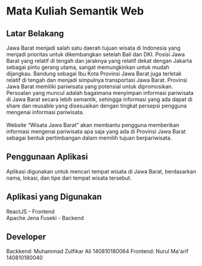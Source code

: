 # Mata Kuliah Semantik Web
## Latar Belakang

Jawa Barat menjadi salah satu daerah tujuan wisata di Indonesia yang menjadi prioritas untuk dikembangkan setelah Bali dan DKI. Posisi Jawa Barat yang relatif di tengah dan jaraknya yang relatif dekat dengan Jakarta sebagai pintu gerang utama, sangat memungkinkan untuk mudah dijangkau. Bandung sebagai Ibu Kota Provinsi Jawa Barat juga terletak relatif di tengah dan menjadi simpulnya transportasi Jawa Barat. Provinsi Jawa Barat memiliki pariwisata yang potensial untuk dipromosikan. Persoalan yang muncul adalah bagaimana menyimpan informasi pariwisata di Jawa Barat secara lebih semantik, sehingga informasi yang ada dapat di share dan reusable yang disesuaikan dengan tingkat persepsi pengguna mengenai informasi pariwisata. <br/><br/>
Website “Wisata Jawa Barat” akan membantu pengguna memberikan informasi mengenai pariwisata apa saja yang ada di Provinsi Jawa Barat sebagai bentuk pertimbangan dalam memilih tujuan berpariwisata.
 <br/>

## Penggunaan Aplikasi
Aplikasi digunakan untuk mencari tempat wisata di Jawa Barat, berdasarkan nama, lokasi, dan tipe dari tempat wisata tersebut.

## Aplikasi yang Digunakan
ReactJS - Frontend<br/>
Apache Jena Fuseki - Backend<br/>

## Developer
Backkend: Muhammad Zulfikar Ali 140810180064
Frontend: Nurul Ma'arif 140810180040